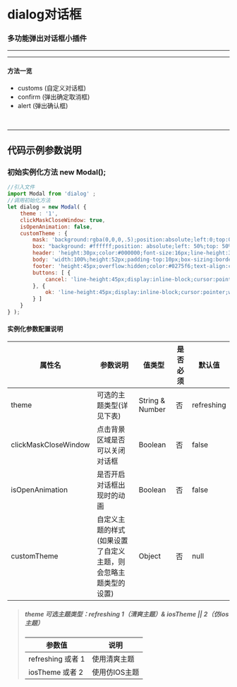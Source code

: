 # dialog对话框 #
### 多功能弹出对话框小插件
* * *
* * *

#### 方法一览
*   customs (自定义对话框)
*   confirm (弹出确定取消框)
*   alert   (弹出确认框)
<br>

***

## 代码示例参数说明

###  初始实例化方法 new Modal();

```javascript
//引入文件
import Modal from 'dialog' ;
//调用初始化方法
let dialog = new Modal( {
    theme : '1',
    clickMaskCloseWindow: true,
    isOpenAnimation: false,
    customTheme : {
        mask: 'background:rgba(0,0,0,.5);position:absolute;left:0;top:0;right:0;bottom:0;',
        box: "background: #ffffff;position: absolute;left: 50%;top: 50%;z-index: 1000;color: #808080;margin-top: -25%; margin-left: -40%;padding-top:20px;box-sizing:border-box;width:80%;border-radius:12px;-webkit-transform:scale(.01);transform:scale(.01);",
        header: 'height:30px;color:#000000;font-size:16px;line-height:30px;text-align:center;',
        body: 'width:100%;height:52px;padding-top:10px;box-sizing:border-box;line-height:20px;color:#232323;text-align:center;font-size:13px;padding:5px 25px;',
        footer: 'height:45px;overflow:hidden;color:#0275f6;text-align:center;border-top:1px solid #e2e2e2;box-shadow:0 1px 1px rgba(0,0,0,.02) inset;',
        buttons: [ {
            cancel: 'line-height:45px;display:inline-block;cursor:pointer;width:50%;border-right:1px solid #e2e2e2;box-sizing:border-box;'
        }, {
            ok: 'line-height:45px;display:inline-block;cursor:pointer;width:50%;'
        } ]
    }
} );
```
#### 实例化参数配置说明

| 属性名  | 参数说明 | 值类型 |  是否必须 | 默认值 |
| ---------- | -----------| ---------- | ----------- | -----------|
| theme   | 可选的主题类型(详见下表) | String & Number   | 否 | refreshing |
| clickMaskCloseWindow | 点击背景区域是否可以关闭对话框 | Boolean  | 否  | false |
| isOpenAnimation   | 是否开启对话框出现时的动画 | Boolean  | 否   | false |
| customTheme   | 自定义主题的样式(如果设置了自定义主题，则会忽略主题类型的设置) | Object  | 否   | null |


>##### theme  可选主题类型：refreshing  1（清爽主题）& iosTheme || 2（仿ios主题）
>| 参数值  | 说明 |
>| ---------- | -----------|
>| refreshing  或者 1   |  使用清爽主题  |
>| iosTheme  或者 2   |  使用仿IOS主题  |




